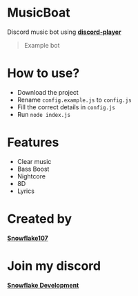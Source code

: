 # MusicBoat
Discord music bot using **[discord-player](https://npmjs.com/package/discord-player)**

> Example bot

# How to use?
- Download the project
- Rename `config.example.js` to `config.js`
- Fill the correct details in `config.js`
- Run `node index.js`

# Features
- Clear music
- Bass Boost
- Nightcore
- 8D
- Lyrics

# Created by
**[Snowflake107](https://snowflakedev.xyz)**

# Join my discord
**[Snowflake Development](https://snowflakedev.xyz/discord)**
